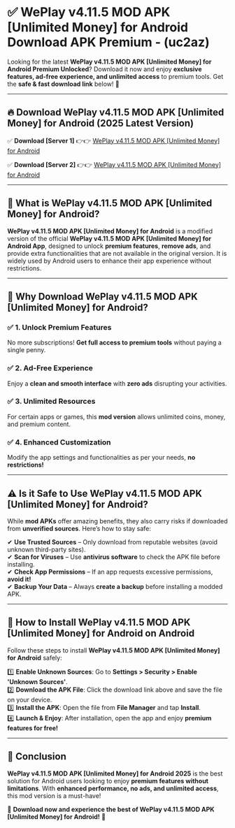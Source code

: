 
# ✅ WePlay v4.11.5 MOD APK [Unlimited Money] for Android Download APK Premium -  (uc2az) 

Looking for the latest **WePlay v4.11.5 MOD APK [Unlimited Money] for Android Premium Unlocked**? Download it now and enjoy **exclusive features, ad-free experience, and unlimited access** to premium tools. Get the **safe & fast download link** below! 🚀

---

## 🔥 Download WePlay v4.11.5 MOD APK [Unlimited Money] for Android (2025 Latest Version)

✅ **Download [Server 1]** 👉👉 [WePlay v4.11.5 MOD APK [Unlimited Money] for Android ](https://apkcomod.com?title=WePlay_v4.11.5_MOD_APK_[Unlimited_Money]_for_Android)  

✅ **Download [Server 2]** 👉👉 [WePlay v4.11.5 MOD APK [Unlimited Money] for Android ](https://apkcomod.com?title=WePlay_v4.11.5_MOD_APK_[Unlimited_Money]_for_Android)  


---

## 📌 What is WePlay v4.11.5 MOD APK [Unlimited Money] for Android?

**WePlay v4.11.5 MOD APK [Unlimited Money] for Android** is a modified version of the official **WePlay v4.11.5 MOD APK [Unlimited Money] for Android App**, designed to unlock **premium features**, **remove ads**, and provide extra functionalities that are not available in the original version. It is widely used by Android users to enhance their app experience without restrictions.

---

## 🌟 Why Download WePlay v4.11.5 MOD APK [Unlimited Money] for Android?

### ✅ 1. Unlock Premium Features
No more subscriptions! **Get full access to premium tools** without paying a single penny.

### ✅ 2. Ad-Free Experience
Enjoy a **clean and smooth interface** with **zero ads** disrupting your activities.

### ✅ 3. Unlimited Resources
For certain apps or games, this **mod version** allows unlimited coins, money, and premium content.

### ✅ 4. Enhanced Customization
Modify the app settings and functionalities as per your needs, **no restrictions!**

---

## ⚠️ Is it Safe to Use WePlay v4.11.5 MOD APK [Unlimited Money] for Android?

While **mod APKs** offer amazing benefits, they also carry risks if downloaded from **unverified sources**. Here’s how to stay safe:

✔ **Use Trusted Sources** – Only download from reputable websites (avoid unknown third-party sites).  
✔ **Scan for Viruses** – Use **antivirus software** to check the APK file before installing.  
✔ **Check App Permissions** – If an app requests excessive permissions, **avoid it!**  
✔ **Backup Your Data** – Always **create a backup** before installing a modded APK.

---

## 📲 How to Install WePlay v4.11.5 MOD APK [Unlimited Money] for Android on Android

Follow these steps to install **WePlay v4.11.5 MOD APK [Unlimited Money] for Android** safely:

1️⃣ **Enable Unknown Sources**: Go to **Settings > Security > Enable 'Unknown Sources'**.  
2️⃣ **Download the APK File**: Click the download link above and save the file on your device.  
3️⃣ **Install the APK**: Open the file from **File Manager** and tap **Install**.  
4️⃣ **Launch & Enjoy**: After installation, open the app and enjoy **premium features for free!**

---

## 🚀 Conclusion

**WePlay v4.11.5 MOD APK [Unlimited Money] for Android 2025** is the best solution for Android users looking to enjoy **premium features without limitations**. With **enhanced performance, no ads, and unlimited access**, this mod version is a must-have!

🔻 **Download now and experience the best of WePlay v4.11.5 MOD APK [Unlimited Money] for Android!** 🔻

